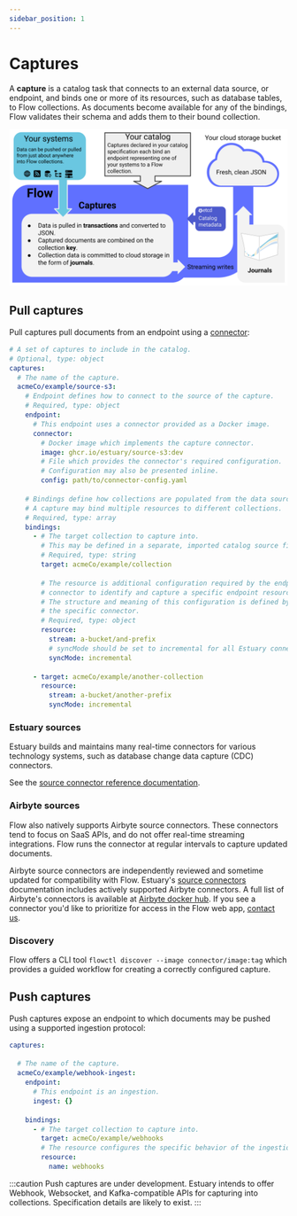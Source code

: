 ```yaml
---
sidebar_position: 1
---
```

# Captures

A **capture** is a catalog task that connects to an external data source, or endpoint,
and binds one or more of its resources, such as database tables,
to Flow collections.
As documents become available for any of the bindings,
Flow validates their schema and adds them to their bound collection.

![](<captures.svg>)

## Pull captures

Pull captures pull documents from an endpoint using a [connector](../#connectors):

```yaml
# A set of captures to include in the catalog.
# Optional, type: object
captures:
  # The name of the capture.
  acmeCo/example/source-s3:
    # Endpoint defines how to connect to the source of the capture.
    # Required, type: object
    endpoint:
      # This endpoint uses a connector provided as a Docker image.
      connector:
        # Docker image which implements the capture connector.
        image: ghcr.io/estuary/source-s3:dev
        # File which provides the connector's required configuration.
        # Configuration may also be presented inline.
        config: path/to/connector-config.yaml

    # Bindings define how collections are populated from the data source.
    # A capture may bind multiple resources to different collections.
    # Required, type: array
    bindings:
      - # The target collection to capture into.
        # This may be defined in a separate, imported catalog source file.
        # Required, type: string
        target: acmeCo/example/collection

        # The resource is additional configuration required by the endpoint
        # connector to identify and capture a specific endpoint resource.
        # The structure and meaning of this configuration is defined by
        # the specific connector.
        # Required, type: object
        resource:
          stream: a-bucket/and-prefix
          # syncMode should be set to incremental for all Estuary connectors
          syncMode: incremental

      - target: acmeCo/example/another-collection
        resource:
          stream: a-bucket/another-prefix
          syncMode: incremental
```

### Estuary sources

Estuary builds and maintains many real-time connectors for various technology systems,
such as database change data capture (CDC) connectors.

See the [source connector reference documentation](../reference/Connectors/capture-connectors/README.md).

### Airbyte sources

Flow also natively supports Airbyte source connectors.
These connectors tend to focus on SaaS APIs, and do not offer real-time streaming integrations.
Flow runs the connector at regular intervals to capture updated documents.

Airbyte source connectors are independently reviewed and sometime updated for compatibility with Flow.
Estuary's [source connectors](../reference/Connectors/capture-connectors/README.md) documentation includes actively supported Airbyte connectors.
A full list of Airbyte's connectors is available at [Airbyte docker hub](https://hub.docker.com/u/airbyte?page=1).
If you see a connector you'd like to prioritize for access in the Flow web app, [contact us](mailto:support@estuary.dev).

### Discovery

Flow offers a CLI tool `flowctl discover --image connector/image:tag` which
provides a guided workflow for creating a correctly configured capture.

## Push captures

Push captures expose an endpoint to which documents may be pushed using a supported ingestion protocol:

```yaml
captures:

  # The name of the capture.
  acmeCo/example/webhook-ingest:
    endpoint:
      # This endpoint is an ingestion.
      ingest: {}

    bindings:
      - # The target collection to capture into.
        target: acmeCo/example/webhooks
        # The resource configures the specific behavior of the ingestion endpoint.
        resource:
          name: webhooks
```

:::caution
Push captures are under development.
Estuary intends to offer Webhook, Websocket, and Kafka-compatible APIs for capturing into collections. Specification details are likely to exist.
:::